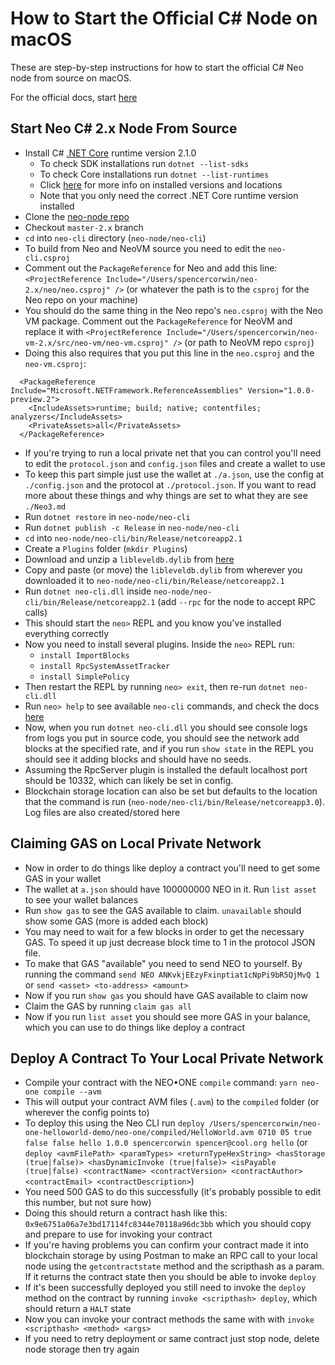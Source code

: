 # How to Start the Official C# Node on macOS

These are step-by-step instructions for how to start the official C# Neo node from source on macOS.

For the official docs, start [here](https://docs.neo.org/docs/en-us/node/cli/setup.html)

## Start Neo C# 2.x Node From Source

- Install C# [.NET Core](https://dotnet.microsoft.com/download/dotnet-core) runtime version 2.1.0
  - To check SDK installations run `dotnet --list-sdks`
  - To check Core installations run `dotnet --list-runtimes`
  - Click [here](https://docs.microsoft.com/en-us/dotnet/core/install/how-to-detect-installed-versions?pivots=os-macos) for more info on installed versions and locations
  - Note that you only need the correct .NET Core runtime version installed
- Clone the [neo-node repo](https://github.com/neo-project/neo-node)
- Checkout `master-2.x` branch
- `cd` into `neo-cli` directory (`neo-node/neo-cli`)
- To build from Neo and NeoVM source you need to edit the `neo-cli.csproj`
- Comment out the `PackageReference` for Neo and add this line: `<ProjectReference Include="/Users/spencercorwin/neo-2.x/neo/neo.csproj" />` (or whatever the path is to the `csproj` for the Neo repo on your machine)
- You should do the same thing in the Neo repo's `neo.csproj` with the Neo VM package. Comment out the `PackageReference` for NeoVM and replace it with `<ProjectReference Include="/Users/spencercorwin/neo-vm-2.x/src/neo-vm/neo-vm.csproj" />` (or path to NeoVM repo `csproj`)
- Doing this also requires that you put this line in the `neo.csproj` and the `neo-vm.csproj`:

```
  <PackageReference Include="Microsoft.NETFramework.ReferenceAssemblies" Version="1.0.0-preview.2">
    <IncludeAssets>runtime; build; native; contentfiles; analyzers</IncludeAssets>
    <PrivateAssets>all</PrivateAssets>
  </PackageReference>
```

- If you're trying to run a local private net that you can control you'll need to edit the `protocol.json` and `config.json` files and create a wallet to use
- To keep this part simple just use the wallet at `./a.json`, use the config at `./config.json` and the protocol at `./protocol.json`. If you want to read more about these things and why things are set to what they are see `./Neo3.md`
- Run `dotnet restore` in `neo-node/neo-cli`
- Run `dotnet publish -c Release` in `neo-node/neo-cli`
- `cd` into `neo-node/neo-cli/bin/Release/netcoreapp2.1`
- Create a `Plugins` folder (`mkdir Plugins`)
- Download and unzip a `libleveldb.dylib` from [here](https://github.com/neo-ngd/leveldb/releases)
- Copy and paste (or move) the `libleveldb.dylib` from wherever you downloaded it to `neo-node/neo-cli/bin/Release/netcoreapp2.1`
- Run `dotnet neo-cli.dll` inside `neo-node/neo-cli/bin/Release/netcoreapp2.1` (add `--rpc` for the node to accept RPC calls)
- This should start the `neo>` REPL and you know you've installed everything correctly
- Now you need to install several plugins. Inside the `neo>` REPL run:
  - `install ImportBlocks`
  - `install RpcSystemAssetTracker`
  - `install SimplePolicy`
- Then restart the REPL by running `neo> exit`, then re-run `dotnet neo-cli.dll`
- Run `neo> help` to see available `neo-cli` commands, and check the docs [here](https://docs.neo.org/docs/en-us/node/cli/cli.html)
- Now, when you run `dotnet neo-cli.dll` you should see console logs from logs you put in source code, you should see the network add blocks at the specified rate, and if you run `show state` in the REPL you should see it adding blocks and should have no seeds.
- Assuming the RpcServer plugin is installed the default localhost port should be 10332, which can likely be set in config.
- Blockchain storage location can also be set but defaults to the location that the command is run (`neo-node/neo-cli/bin/Release/netcoreapp3.0`). Log files are also created/stored here

## Claiming GAS on Local Private Network

- Now in order to do things like deploy a contract you'll need to get some GAS in your wallet
- The wallet at `a.json` should have 100000000 NEO in it. Run `list asset` to see your wallet balances
- Run `show gas` to see the GAS available to claim. `unavailable` should show some GAS (more is added each block)
- You may need to wait for a few blocks in order to get the necessary GAS. To speed it up just decrease block time to 1 in the protocol JSON file.
- To make that GAS "available" you need to send NEO to yourself. By running the command `send NEO ANKvkjEEzyFxinptiat1cNpPi9bR5QjMvQ 1` or `send <asset> <to-address> <amount>`
- Now if you run `show gas` you should have GAS available to claim now
- Claim the GAS by running `claim gas all`
- Now if you run `list asset` you should see more GAS in your balance, which you can use to do things like deploy a contract

## Deploy A Contract To Your Local Private Network

- Compile your contract with the NEO•ONE `compile` command: `yarn neo-one compile --avm`
- This will output your contract AVM files (`.avm`) to the `compiled` folder (or wherever the config points to)
- To deploy this using the Neo CLI run `deploy /Users/spencercorwin/neo-one-helloworld-demo/neo-one/compiled/HelloWorld.avm 0710 05 true false false hello 1.0.0 spencercorwin spencer@cool.org hello` (or `deploy <avmFilePath> <paramTypes> <returnTypeHexString> <hasStorage (true|false)> <hasDynamicInvoke (true|false)> <isPayable (true|false) <contractName> <contractVersion> <contractAuthor> <contractEmail> <contractDescription>`)
- You need 500 GAS to do this successfully (it's probably possible to edit this number, but not sure how)
- Doing this should return a contract hash like this: `0x9e6751a06a7e3bd17114fc8344e70118a96dc3bb` which you should copy and prepare to use for invoking your contract
- If you're having problems you can confirm your contract made it into blockchain storage by using Postman to make an RPC call to your local node using the `getcontractstate` method and the scripthash as a param. If it returns the contract state then you should be able to invoke `deploy`
- If it's been successfully deployed you still need to invoke the `deploy` method on the contract by running `invoke <scripthash> deploy`, which should return a `HALT` state
- Now you can invoke your contract methods the same with with `invoke <scripthash> <method> <args>`
- If you need to retry deployment or same contract just stop node, delete node storage then try again

